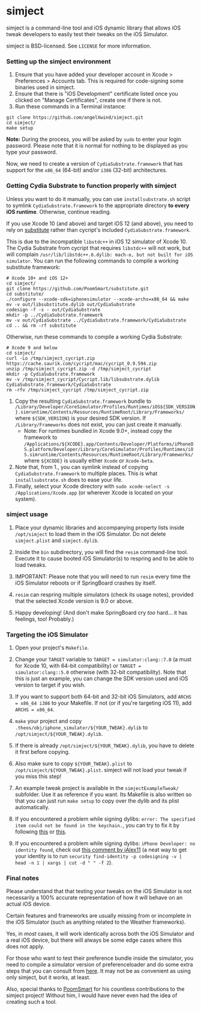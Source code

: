 # simject

simject is a command-line tool and iOS dynamic library that allows iOS tweak developers to easily test their tweaks on the iOS Simulator.

simject is BSD-licensed. See `LICENSE` for more information.

### Setting up the simject environment
1. Ensure that you have added your developer account in Xcode > Preferences > Accounts tab. This is required for code-signing some binaries used in simject.
2. Ensure that there is "iOS Development" certificate listed once you clicked on "Manage Certificates", create one if there is not.
3. Run these commands in a Terminal instance:

```
git clone https://github.com/angelXwind/simject.git
cd simject/
make setup
```

**Note:** During the process, you will be asked by `sudo` to enter your login password. Please note that it is normal for nothing to be displayed as you type your password.

Now, we need to create a version of `CydiaSubstrate.framework` that has support for the `x86_64` (64-bit) and/or `i386` (32-bit) architectures.

### Getting Cydia Substrate to function properly with simject

Unless you want to do it manually, you can use `installsubstrate.sh` script to symlink `CydiaSubstrate.framework` to the appropriate directory **to every iOS runtime**. Otherwise, continue reading.

If you use Xcode 10 (and above) and target iOS 12 (and above), you need to rely on [substitute](https://github.com/coolstar/substitute) rather than cycript's included `CydiaSubstrate.framework`.

This is due to the incompatible `libstdc++` in iOS 12 simulator of Xcode 10. The Cydia Substrate from cycript that requires `libstdc++` will not work, but will complain `/usr/lib/libstdc++.6.dylib: mach-o, but not built for iOS simulator`. You can run the following commands to compile a working substitute framework:

```
# Xcode 10+ and iOS 12+
cd simject/
git clone https://github.com/PoomSmart/substitute.git
cd substitute/
./configure --xcode-sdk=iphonesimulator --xcode-archs=x86_64 && make
mv -v out/libsubstitute.dylib out/CydiaSubstrate
codesign -f -s - out/CydiaSubstrate
mkdir -p ../CydiaSubstrate.framework
mv -v out/CydiaSubstrate ../CydiaSubstrate.framework/CydiaSubstrate
cd .. && rm -rf substitute
```
Otherwise, run these commands to compile a working Cydia Substrate:

```
# Xcode 9 and below
cd simject/
curl -Lo /tmp/simject_cycript.zip https://cache.saurik.com/cycript/mac/cycript_0.9.594.zip
unzip /tmp/simject_cycript.zip -d /tmp/simject_cycript
mkdir -p CydiaSubstrate.framework
mv -v /tmp/simject_cycript/Cycript.lib/libsubstrate.dylib CydiaSubstrate.framework/CydiaSubstrate
rm -rfv /tmp/simject_cycript /tmp/simject_cycript.zip
```

1. Copy the resulting `CydiaSubstrate.framework` bundle to `/Library/Developer/CoreSimulator/Profiles/Runtimes/iOS${SDK_VERSION}.simruntime/Contents/Resources/RuntimeRoot/Library/Frameworks/` where `${SDK_VERSION}` is your desired SDK version. If `/Library/Frameworks` does not exist, you can just create it manually.
   * Note: For runtimes bundled in Xcode 9.0+, instead copy the framework to `/Applications/${XCODE}.app/Contents/Developer/Platforms/iPhoneOS.platform/Developer/Library/CoreSimulator/Profiles/Runtimes/iOS.simruntime/Contents/Resources/RuntimeRoot/Library/Frameworks/` where `${XCODE}` is usually either `Xcode` or `Xcode-beta`.
2. Note that, from 1., you can symlink instead of copying `CydiaSubstrate.framework` to multiple places. This is what `installsubstrate.sh` does to ease your life.
3. Finally, select your Xcode directory with `sudo xcode-select -s /Applications/Xcode.app` (or wherever Xcode is located on your system).

### simject usage

1. Place your dynamic libraries and accompanying property lists inside `/opt/simject` to load them in the iOS Simulator. Do not delete `simject.plist` and `simject.dylib`.
   
2. Inside the `bin` subdirectory, you will find the `resim` command-line tool. Execute it to cause booted iOS Simulator(s) to respring and to be able to load tweaks.

3. IMPORTANT: Please note that you will need to run `resim` every time the iOS Simulator reboots or if SpringBoard crashes by itself.

4. `resim` can respring multiple simulators (check its usage notes), provided that the selected Xcode version is 9.0 or above.

5. Happy developing! (And don't make SpringBoard cry *too* hard... it has feelings, too! Probably.)

### Targeting the iOS Simulator

1. Open your project's `Makefile`.
2. Change your `TARGET` variable to `TARGET = simulator:clang::7.0` (a must for Xcode 10, with 64-bit compatibility) or `TARGET = simulator:clang::5.0` otherwise (with 32-bit compatibility). Note that this is just an example, you can change the SDK version used and iOS version to target if you wish.

3. If you want to support both 64-bit and 32-bit iOS Simulators, add `ARCHS = x86_64 i386` to your Makefile. If not (or if you're targeting iOS 11), add `ARCHS = x86_64`.

4. `make` your project and copy `.theos/obj/iphone_simulator/${YOUR_TWEAK}.dylib` to `/opt/simject/${YOUR_TWEAK}.dylib`.

5. If there is already `/opt/simject/${YOUR_TWEAK}.dylib`, you have to delete it first before copying.

6. Also make sure to copy `${YOUR_TWEAK}.plist` to `/opt/simject/${YOUR_TWEAK}.plist`. simject will not load your tweak if you miss this step!

7. An example tweak project is available in the `simjectExampleTweak/` subfolder. Use it as reference if you want. Its Makefile is also written so that you can just run `make setup` to copy over the dylib and its plist automatically.

8. If you encountered a problem while signing dylibs: `error: The specified item could not be found in the keychain.`, you can try to fix it by following [this](https://github.com/angelXwind/simject/issues/43#issuecomment-441659203) or [this](https://github.com/angelXwind/simject/issues/42#issuecomment-440920466).

9. If you encountered a problem while signing dylibs: `iPhone Developer: no identity found`, check out [this comment by iAlex11](https://github.com/angelXwind/simject/issues/55#issuecomment-615894757) (a neat way to get your identity is to run `security find-identity -p codesigning -v | head -n 1 | xargs | cut -d " " -f 2`).

### Final notes

Please understand that that testing your tweaks on the iOS Simulator is not necessarily a 100% accurate representation of how it will behave on an actual iOS device.

Certain features and frameworks are usually missing from or incomplete in the iOS Simulator (such as anything related to the Weather frameworks).

Yes, in *most* cases, it will work identically across both the iOS Simulator and a real iOS device, but there will always be some edge cases where this does not apply.

For those who want to test their preference bundle inside the simulator, you need to compile a simulator version of preferenceloader and do some extra steps that you can consult from [here](https://github.com/PoomSmart/preferenceloader-sim). It may not be as convenient as using only simject, but it works, at least.

Also, special thanks to [PoomSmart](https://github.com/PoomSmart) for his countless contributions to the simject project! Without him, I would have never even had the idea of creating such a tool.
